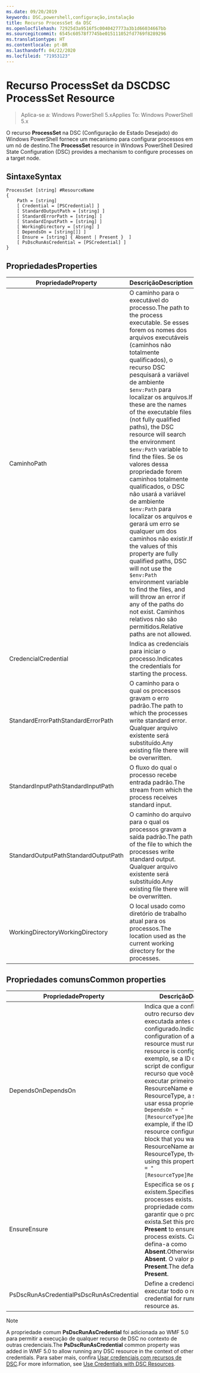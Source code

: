 ```yaml
---
ms.date: 09/20/2019
keywords: DSC,powershell,configuração,instalação
title: Recurso ProcessSet da DSC
ms.openlocfilehash: 72925d3a9516f5c0040427773a3b1d66034667bb
ms.sourcegitcommit: 6545c60578f7745be015111052fd7769f8289296
ms.translationtype: HT
ms.contentlocale: pt-BR
ms.lasthandoff: 04/22/2020
ms.locfileid: "71953123"
---
```

# <a name="dsc-processset-resource"></a><span data-ttu-id="ff1f5-103">Recurso ProcessSet da DSC</span><span class="sxs-lookup"><span data-stu-id="ff1f5-103">DSC ProcessSet Resource</span></span>

> <span data-ttu-id="ff1f5-104">Aplica-se a: Windows PowerShell 5.x</span><span class="sxs-lookup"><span data-stu-id="ff1f5-104">Applies To: Windows PowerShell 5.x</span></span>

<span data-ttu-id="ff1f5-105">O recurso **ProcessSet** na DSC (Configuração de Estado Desejado) do Windows PowerShell fornece um mecanismo para configurar processos em um nó de destino.</span><span class="sxs-lookup"><span data-stu-id="ff1f5-105">The **ProcessSet** resource in Windows PowerShell Desired State Configuration (DSC) provides a mechanism to configure processes on a target node.</span></span>

## <a name="syntax"></a><span data-ttu-id="ff1f5-106">Sintaxe</span><span class="sxs-lookup"><span data-stu-id="ff1f5-106">Syntax</span></span>

```Syntax
ProcessSet [string] #ResourceName
{
    Path = [string]
    [ Credential = [PSCredential] ]
    [ StandardOutputPath = [string] ]
    [ StandardErrorPath = [string] ]
    [ StandardInputPath = [string] ]
    [ WorkingDirectory = [string] ]
    [ DependsOn = [string[]] ]
    [ Ensure = [string] { Absent | Present }  ]
    [ PsDscRunAsCredential = [PSCredential] ]
}
```

## <a name="properties"></a><span data-ttu-id="ff1f5-107">Propriedades</span><span class="sxs-lookup"><span data-stu-id="ff1f5-107">Properties</span></span>

|<span data-ttu-id="ff1f5-108">Propriedade</span><span class="sxs-lookup"><span data-stu-id="ff1f5-108">Property</span></span> |<span data-ttu-id="ff1f5-109">Descrição</span><span class="sxs-lookup"><span data-stu-id="ff1f5-109">Description</span></span> |
|---|---|
|<span data-ttu-id="ff1f5-110">Caminho</span><span class="sxs-lookup"><span data-stu-id="ff1f5-110">Path</span></span> |<span data-ttu-id="ff1f5-111">O caminho para o executável do processo.</span><span class="sxs-lookup"><span data-stu-id="ff1f5-111">The path to the process executable.</span></span> <span data-ttu-id="ff1f5-112">Se esses forem os nomes dos arquivos executáveis (caminhos não totalmente qualificados), o recurso DSC pesquisará a variável de ambiente `$env:Path` para localizar os arquivos.</span><span class="sxs-lookup"><span data-stu-id="ff1f5-112">If these are the names of the executable files (not fully qualified paths), the DSC resource will search the environment `$env:Path` variable to find the files.</span></span> <span data-ttu-id="ff1f5-113">Se os valores dessa propriedade forem caminhos totalmente qualificados, o DSC não usará a variável de ambiente `$env:Path` para localizar os arquivos e gerará um erro se qualquer um dos caminhos não existir.</span><span class="sxs-lookup"><span data-stu-id="ff1f5-113">If the values of this property are fully qualified paths, DSC will not use the `$env:Path` environment variable to find the files, and will throw an error if any of the paths do not exist.</span></span> <span data-ttu-id="ff1f5-114">Caminhos relativos não são permitidos.</span><span class="sxs-lookup"><span data-stu-id="ff1f5-114">Relative paths are not allowed.</span></span> |
|<span data-ttu-id="ff1f5-115">Credencial</span><span class="sxs-lookup"><span data-stu-id="ff1f5-115">Credential</span></span> |<span data-ttu-id="ff1f5-116">Indica as credenciais para iniciar o processo.</span><span class="sxs-lookup"><span data-stu-id="ff1f5-116">Indicates the credentials for starting the process.</span></span> |
|<span data-ttu-id="ff1f5-117">StandardErrorPath</span><span class="sxs-lookup"><span data-stu-id="ff1f5-117">StandardErrorPath</span></span> |<span data-ttu-id="ff1f5-118">O caminho para o qual os processos gravam o erro padrão.</span><span class="sxs-lookup"><span data-stu-id="ff1f5-118">The path to which the processes write standard error.</span></span> <span data-ttu-id="ff1f5-119">Qualquer arquivo existente será substituído.</span><span class="sxs-lookup"><span data-stu-id="ff1f5-119">Any existing file there will be overwritten.</span></span> |
|<span data-ttu-id="ff1f5-120">StandardInputPath</span><span class="sxs-lookup"><span data-stu-id="ff1f5-120">StandardInputPath</span></span> |<span data-ttu-id="ff1f5-121">O fluxo do qual o processo recebe entrada padrão.</span><span class="sxs-lookup"><span data-stu-id="ff1f5-121">The stream from which the process receives standard input.</span></span> |
|<span data-ttu-id="ff1f5-122">StandardOutputPath</span><span class="sxs-lookup"><span data-stu-id="ff1f5-122">StandardOutputPath</span></span> |<span data-ttu-id="ff1f5-123">O caminho do arquivo para o qual os processos gravam a saída padrão.</span><span class="sxs-lookup"><span data-stu-id="ff1f5-123">The path of the file to which the processes write standard output.</span></span> <span data-ttu-id="ff1f5-124">Qualquer arquivo existente será substituído.</span><span class="sxs-lookup"><span data-stu-id="ff1f5-124">Any existing file there will be overwritten.</span></span> |
|<span data-ttu-id="ff1f5-125">WorkingDirectory</span><span class="sxs-lookup"><span data-stu-id="ff1f5-125">WorkingDirectory</span></span> |<span data-ttu-id="ff1f5-126">O local usado como diretório de trabalho atual para os processos.</span><span class="sxs-lookup"><span data-stu-id="ff1f5-126">The location used as the current working directory for the processes.</span></span> |

## <a name="common-properties"></a><span data-ttu-id="ff1f5-127">Propriedades comuns</span><span class="sxs-lookup"><span data-stu-id="ff1f5-127">Common properties</span></span>

|<span data-ttu-id="ff1f5-128">Propriedade</span><span class="sxs-lookup"><span data-stu-id="ff1f5-128">Property</span></span> |<span data-ttu-id="ff1f5-129">Descrição</span><span class="sxs-lookup"><span data-stu-id="ff1f5-129">Description</span></span> |
|---|---|
|<span data-ttu-id="ff1f5-130">DependsOn</span><span class="sxs-lookup"><span data-stu-id="ff1f5-130">DependsOn</span></span> |<span data-ttu-id="ff1f5-131">Indica que a configuração de outro recurso deve ser executada antes de ele ser configurado.</span><span class="sxs-lookup"><span data-stu-id="ff1f5-131">Indicates that the configuration of another resource must run before this resource is configured.</span></span> <span data-ttu-id="ff1f5-132">Por exemplo, se a ID do bloco de script de configuração do recurso que você deseja executar primeiro for ResourceName e seu tipo for ResourceType, a sintaxe para usar essa propriedade será `DependsOn = "[ResourceType]ResourceName"`.</span><span class="sxs-lookup"><span data-stu-id="ff1f5-132">For example, if the ID of the resource configuration script block that you want to run first is ResourceName and its type is ResourceType, the syntax for using this property is `DependsOn = "[ResourceType]ResourceName"`.</span></span> |
|<span data-ttu-id="ff1f5-133">Ensure</span><span class="sxs-lookup"><span data-stu-id="ff1f5-133">Ensure</span></span> |<span data-ttu-id="ff1f5-134">Especifica se os processos existem.</span><span class="sxs-lookup"><span data-stu-id="ff1f5-134">Specifies whether the processes exists.</span></span> <span data-ttu-id="ff1f5-135">Defina essa propriedade como **Present** para garantir que o processo exista.</span><span class="sxs-lookup"><span data-stu-id="ff1f5-135">Set this property to **Present** to ensure that the process exists.</span></span> <span data-ttu-id="ff1f5-136">Caso contrário, defina-a como **Absent**.</span><span class="sxs-lookup"><span data-stu-id="ff1f5-136">Otherwise, set it to **Absent**.</span></span> <span data-ttu-id="ff1f5-137">O valor padrão é **Present**.</span><span class="sxs-lookup"><span data-stu-id="ff1f5-137">The default value is **Present**.</span></span> |
|<span data-ttu-id="ff1f5-138">PsDscRunAsCredential</span><span class="sxs-lookup"><span data-stu-id="ff1f5-138">PsDscRunAsCredential</span></span> |<span data-ttu-id="ff1f5-139">Define a credencial para executar todo o recurso.</span><span class="sxs-lookup"><span data-stu-id="ff1f5-139">Sets the credential for running the entire resource as.</span></span> |

> [!NOTE]
> <span data-ttu-id="ff1f5-140">A propriedade comum **PsDscRunAsCredential** foi adicionada ao WMF 5.0 para permitir a execução de qualquer recurso de DSC no contexto de outras credenciais.</span><span class="sxs-lookup"><span data-stu-id="ff1f5-140">The **PsDscRunAsCredential** common property was added in WMF 5.0 to allow running any DSC resource in the context of other credentials.</span></span> <span data-ttu-id="ff1f5-141">Para saber mais, confira [Usar credenciais com recursos de DSC](../../../configurations/runasuser.md).</span><span class="sxs-lookup"><span data-stu-id="ff1f5-141">For more information, see [Use Credentials with DSC Resources](../../../configurations/runasuser.md).</span></span>